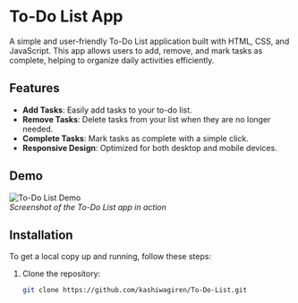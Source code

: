 # To-Do List App

A simple and user-friendly To-Do List application built with HTML, CSS, and JavaScript. This app allows users to add, remove, and mark tasks as complete, helping to organize daily activities efficiently.

## Features

- **Add Tasks**: Easily add tasks to your to-do list.
- **Remove Tasks**: Delete tasks from your list when they are no longer needed.
- **Complete Tasks**: Mark tasks as complete with a simple click.
- **Responsive Design**: Optimized for both desktop and mobile devices.

## Demo

![To-Do List Demo](link-to-your-demo-screenshot.png)  
*Screenshot of the To-Do List app in action*

## Installation

To get a local copy up and running, follow these steps:

1. Clone the repository:
   ```bash
   git clone https://github.com/kashiwagiren/To-Do-List.git
